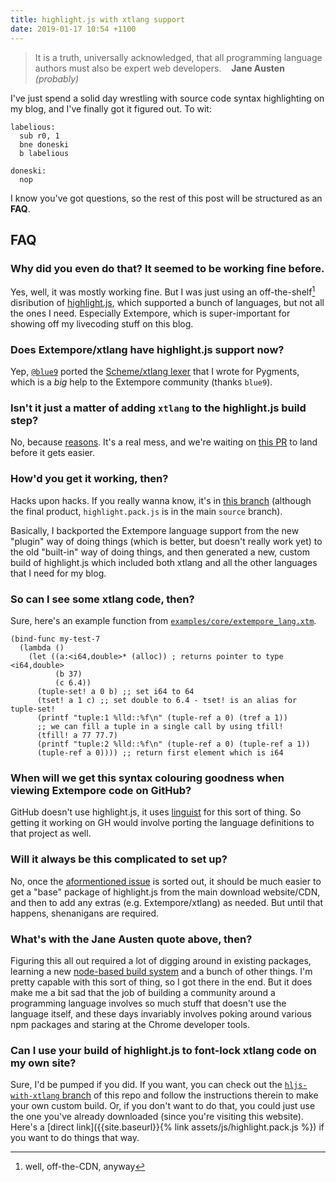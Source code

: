 ```yaml
---
title: highlight.js with xtlang support
date: 2019-01-17 10:54 +1100
---
```


> It is a truth, universally acknowledged, that all programming language authors
> must also be expert web developers. &nbsp;&nbsp;&nbsp;**Jane Austen** *(probably)*

I've just spend a solid day wrestling with source code syntax highlighting on my
blog, and I've finally got it figured out. To wit:

```armasm
labelious:
  sub r0, 1
  bne doneski
  b labelious

doneski:
  nop
```

I know you've got questions, so the rest of this post will be structured as an
**FAQ**.

## FAQ

### Why did you even do that? It seemed to be working fine before.

Yes, well, it was mostly working fine. But I was just using an
off-the-shelf[^cdn] disribution of [highlight.js](https://highlightjs.org/),
which supported a bunch of languages, but not all the ones I need. Especially
Extempore, which is super-important for showing off my livecoding stuff on this
blog.

[^cdn]: well, off-the-CDN, anyway

### Does Extempore/xtlang have highlight.js support now?

Yep, [`@blue9`](https://github.com/cyblue9) ported the [Scheme/xtlang
lexer](https://bitbucket.org/birkenfeld/pygments-main/src/7941677dc77d4f2bf0bbd6140ade85a9454b8b80/pygments/lexers/lisp.py?at=default&fileviewer=file-view-default#lisp.py-2420)
that I wrote for Pygments, which is a *big* help to the Extempore community
(thanks `blue9`).

### Isn't it just a matter of adding `xtlang` to the highlight.js build step?

No, because [reasons](https://github.com/highlightjs/highlightjs-xtlang#usage).
It's a real mess, and we're waiting on [this
PR](https://github.com/highlightjs/highlight.js/pull/1888) to land before it
gets easier.

### How'd you get it working, then?

Hacks upon hacks. If you really wanna know, it's in [this
branch](https://github.com/benswift/benswift.github.io/tree/hljs-with-xtlang)
(although the final product, `highlight.pack.js` is in the main `source`
branch).

Basically, I backported the Extempore language support from the new "plugin" way
of doing things (which is better, but doesn't really work yet) to the old
"built-in" way of doing things, and then generated a new, custom build of
highlight.js which included both xtlang and all the other languages that I need
for my blog.

### So can I see some xtlang code, then?

Sure, here's an example function from
[`examples/core/extempore_lang.xtm`](https://github.com/digego/extempore/blob/master/examples/core/extempore_lang.xtm).

```xtlang
(bind-func my-test-7
  (lambda ()
	(let ((a:<i64,double>* (alloc)) ; returns pointer to type <i64,double>
		  (b 37)
		  (c 6.4))
	  (tuple-set! a 0 b) ;; set i64 to 64
	  (tset! a 1 c) ;; set double to 6.4 - tset! is an alias for tuple-set!
	  (printf "tuple:1 %lld::%f\n" (tuple-ref a 0) (tref a 1))
	  ;; we can fill a tuple in a single call by using tfill!
	  (tfill! a 77 77.7)
	  (printf "tuple:2 %lld::%f\n" (tuple-ref a 0) (tuple-ref a 1))
	  (tuple-ref a 0)))) ;; return first element which is i64
```

### When will we get this syntax colouring goodness when viewing Extempore code on GitHub?

GitHub doesn't use highlight.js, it uses
[linguist](https://github.com/github/linguist) for this sort of thing. So
getting it working on GH would involve porting the language definitions to that
project as well.

### Will it always be this complicated to set up?

No, once the [aformentioned issue](https://github.com/highlightjs/highlight.js/pull/1888)
is sorted out, it should be much easier to get a "base" package of highlight.js
from the main download website/CDN, and then to add any extras (e.g.
Extempore/xtlang) as needed. But until that happens, shenanigans are required.

### What's with the Jane Austen quote above, then?

Figuring this all out required a lot of digging around in existing packages,
learning a new [node-based build system](https://www.npmjs.com/package/gear) and
a bunch of other things. I'm pretty capable with this sort of thing, so I got
there in the end. But it does make me a bit sad that the job of building a
community around a programming language involves so much stuff that doesn't use
the language itself, and these days invariably involves poking around various
npm packages and staring at the Chrome developer tools.

### Can I use your build of highlight.js to font-lock xtlang code on my own site?

Sure, I'd be pumped if you did. If you want, you can check out the
[`hljs-with-xtlang`
branch](https://github.com/benswift/benswift.github.io/tree/hljs-with-xtlang) of
this repo and follow the instructions therein to make your own custom build. Or,
if you don't want to do that, you could just use the one you've already
downloaded (since you're visiting this website). Here's a [direct
link]({{site.baseurl}}{% link assets/js/highlight.pack.js %}) if you want to do
things that way.

